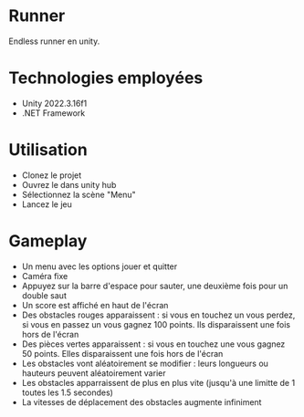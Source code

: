 # Runner

Endless runner en unity.

# Technologies employées

- Unity 2022.3.16f1
- .NET Framework

# Utilisation

- Clonez le projet
- Ouvrez le dans unity hub
- Sélectionnez la scène "Menu"
- Lancez le jeu

# Gameplay

- Un menu avec les options jouer et quitter
- Caméra fixe
- Appuyez sur la barre d'espace pour sauter, une deuxième fois pour un double saut
- Un score est affiché en haut de l'écran
- Des obstacles rouges apparaissent : si vous en touchez un vous perdez, si vous en passez un vous gagnez 100 points. Ils disparaissent une fois hors de l'écran
- Des pièces vertes apparaissent : si vous en touchez une vous gagnez 50 points. Elles disparaissent une fois hors de l'écran
- Les obstacles vont aléatoirement se modifier : leurs longueurs ou hauteurs peuvent aléatoirement varier
- Les obstacles apparraissent de plus en plus vite (jusqu'à une limitte de 1 toutes les 1.5 secondes)
- La vitesses de déplacement des obstacles augmente infiniment
